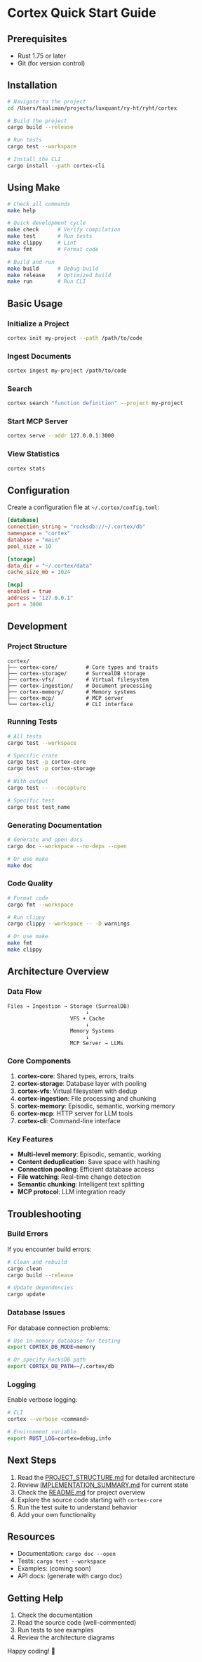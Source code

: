 # Cortex Quick Start Guide

## Prerequisites

- Rust 1.75 or later
- Git (for version control)

## Installation

```bash
# Navigate to the project
cd /Users/taaliman/projects/luxquant/ry-ht/ryht/cortex

# Build the project
cargo build --release

# Run tests
cargo test --workspace

# Install the CLI
cargo install --path cortex-cli
```

## Using Make

```bash
# Check all commands
make help

# Quick development cycle
make check      # Verify compilation
make test       # Run tests
make clippy     # Lint
make fmt        # Format code

# Build and run
make build      # Debug build
make release    # Optimized build
make run        # Run CLI
```

## Basic Usage

### Initialize a Project

```bash
cortex init my-project --path /path/to/code
```

### Ingest Documents

```bash
cortex ingest my-project /path/to/code
```

### Search

```bash
cortex search "function definition" --project my-project
```

### Start MCP Server

```bash
cortex serve --addr 127.0.0.1:3000
```

### View Statistics

```bash
cortex stats
```

## Configuration

Create a configuration file at `~/.cortex/config.toml`:

```toml
[database]
connection_string = "rocksdb://~/.cortex/db"
namespace = "cortex"
database = "main"
pool_size = 10

[storage]
data_dir = "~/.cortex/data"
cache_size_mb = 1024

[mcp]
enabled = true
address = "127.0.0.1"
port = 3000
```

## Development

### Project Structure

```
cortex/
├── cortex-core/         # Core types and traits
├── cortex-storage/      # SurrealDB storage
├── cortex-vfs/          # Virtual filesystem
├── cortex-ingestion/    # Document processing
├── cortex-memory/       # Memory systems
├── cortex-mcp/          # MCP server
└── cortex-cli/          # CLI interface
```

### Running Tests

```bash
# All tests
cargo test --workspace

# Specific crate
cargo test -p cortex-core
cargo test -p cortex-storage

# With output
cargo test -- --nocapture

# Specific test
cargo test test_name
```

### Generating Documentation

```bash
# Generate and open docs
cargo doc --workspace --no-deps --open

# Or use make
make doc
```

### Code Quality

```bash
# Format code
cargo fmt --workspace

# Run clippy
cargo clippy --workspace -- -D warnings

# Or use make
make fmt
make clippy
```

## Architecture Overview

### Data Flow

```
Files → Ingestion → Storage (SurrealDB)
                         ↓
                    VFS + Cache
                         ↓
                    Memory Systems
                         ↓
                    MCP Server → LLMs
```

### Core Components

1. **cortex-core**: Shared types, errors, traits
2. **cortex-storage**: Database layer with pooling
3. **cortex-vfs**: Virtual filesystem with dedup
4. **cortex-ingestion**: File processing and chunking
5. **cortex-memory**: Episodic, semantic, working memory
6. **cortex-mcp**: HTTP server for LLM tools
7. **cortex-cli**: Command-line interface

### Key Features

- **Multi-level memory**: Episodic, semantic, working
- **Content deduplication**: Save space with hashing
- **Connection pooling**: Efficient database access
- **File watching**: Real-time change detection
- **Semantic chunking**: Intelligent text splitting
- **MCP protocol**: LLM integration ready

## Troubleshooting

### Build Errors

If you encounter build errors:

```bash
# Clean and rebuild
cargo clean
cargo build --release

# Update dependencies
cargo update
```

### Database Issues

For database connection problems:

```bash
# Use in-memory database for testing
export CORTEX_DB_MODE=memory

# Or specify RocksDB path
export CORTEX_DB_PATH=~/.cortex/db
```

### Logging

Enable verbose logging:

```bash
# CLI
cortex --verbose <command>

# Environment variable
export RUST_LOG=cortex=debug,info
```

## Next Steps

1. Read the [PROJECT_STRUCTURE.md](PROJECT_STRUCTURE.md) for detailed architecture
2. Review [IMPLEMENTATION_SUMMARY.md](IMPLEMENTATION_SUMMARY.md) for current state
3. Check the [README.md](README.md) for project overview
4. Explore the source code starting with `cortex-core`
5. Run the test suite to understand behavior
6. Add your own functionality

## Resources

- Documentation: `cargo doc --open`
- Tests: `cargo test --workspace`
- Examples: (coming soon)
- API docs: (generate with cargo doc)

## Getting Help

1. Check the documentation
2. Read the source code (well-commented)
3. Run tests to see examples
4. Review the architecture diagrams

Happy coding! 🦀
